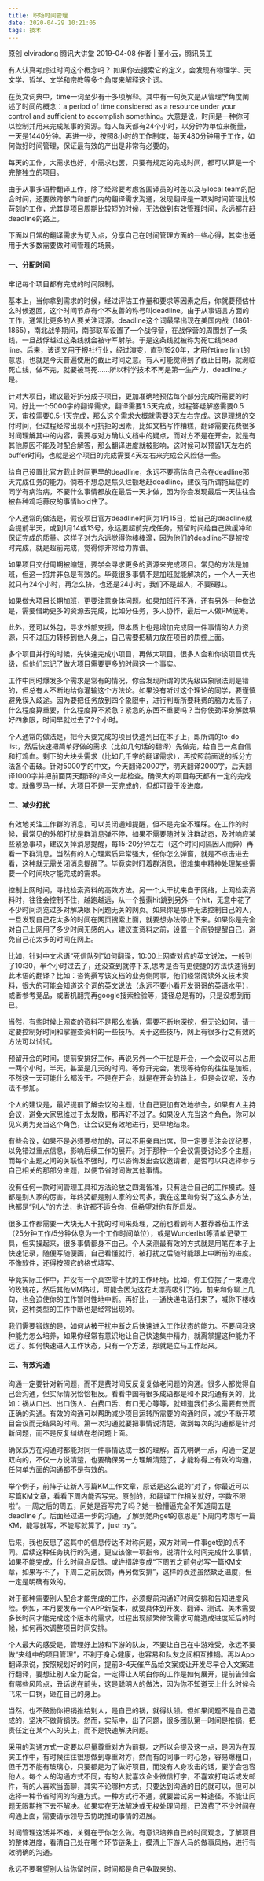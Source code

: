 ```yaml
---
title: 职场时间管理
date: 2020-04-29 10:21:05
tags: 技术
---
```


原创 elviradong 腾讯大讲堂 2019-04-08  作者 | 董小云，腾讯员工


有人认真考虑过时间这个概念吗？
如果你去搜索它的定义，会发现有物理学、天文学、哲学、文学和宗教等多个角度来解释这个词。

在英文词典中，time一词至少有十多项解释。其中有一句英文是从管理学角度阐述了时间的概念：a period of time considered as a resource under your control and sufficient to accomplish something。大意是说，时间是一种你可以控制并用来完成某事的资源。每人每天都有24个小时，以分钟为单位来衡量，一天是1440分钟。再进一步，按照8小时的工作制度，每天480分钟用于工作，如何做好时间管理，保证最有效的产出是非常有必要的。

每天的工作，大需求也好，小需求也罢，只要有规定的完成时间，都可以算是一个完整独立的项目。

由于从事多语种翻译工作，除了经常要考虑各国译员的时差以及与local team的配合时间，还要做跨部门和部门内的翻译需求沟通，发现翻译是一项对时间管理比较苛刻的工作，尤其是项目周期比较短的时候，无法做到有效管理时间，永远都在赶deadline的路上。

下面以日常的翻译需求为切入点，分享自己在时间管理方面的一些心得，其实也适用于大多数需要做时间管理的场景。

#### 一、分配时间

牢记每个项目都有完成的时间限制。

基本上，当你拿到需求的时候，经过评估工作量和要求等因素之后，你就要预估什么时候返回，这个时间节点有个不友善的称号叫deadline。由于从事语言方面的工作，通常比更多的人要关注词源。deadline这个词最早出现在美国内战（1861-1865），南北战争期间，南部联军设置了一个战俘营，在战俘营的周围划了一条线，一旦战俘越过这条线就会被守军射杀。于是这条线就被称为死亡线dead line。后来，该词又用于报社行业，经过演变，直到1920年，才用作time limit的意思，也就是今天普遍使用的截止时间之意。有人可能觉得到了截止日期，就濒临死亡线，做不完，就要被骂死……所以科学技术不再是第一生产力，deadline才是。

针对大项目，建议最好拆分成子项目，更加准确地预估每个部分完成所需要的时间。好比一个5000字的翻译需求，翻译需要1.5天完成，过程答疑解惑需要0.5天，审校需要0.5-1天完成，那么这个需求大概就需要3天左右完成。这是理想的交付时间，但过程经常出现不可抗拒的因素，比如文档写作糟糕，翻译需要花费很多时间理解其中的内容，需要与对方确认文档中的疑点，而对方不是在开会，就是有其他原因不能及时配合解答，那么翻译进度就被影响，这时候可以预留1天左右的buffer时间，也就是这个项目的完成需要4天左右来完成会风险低一些。

给自己设置比官方截止时间更早的deadline，永远不要高估自己会在deadline那天完成任务的能力。倘若不想总是焦头烂额地赶deadline，建议有所谓拖延症的同学有病治病，不要什么事情都放在最后一天才做，因为你会发现最后一天往往会被各种鸡毛蒜皮的事情hold住了。

个人通常的做法是，假设项目官方deadline时间为1月15日，给自己的deadline就会提前半天，或到1月14或13号，永远要超前完成任务，预留时间给自己做缓冲和保证完成的质量。这样子对方永远觉得你棒棒滴，因为他们的deadline不是被按时完成，就是超前完成，觉得你非常给力靠谱。

如果项目交付周期被缩短，要学会寻求更多的资源来完成项目。常见的方法是加班，但这一招并非总是有效的。毕竟很多事情不是加班就能解决的，一个人一天也就只有24个小时，再怎么挤，也还是24小时，我们不是超人，不要硬扛。

如果做大项目长期加班，更要注意身体问题。如果加班行不通，还有另外一种做法是，需要借助更多的资源去完成，比如分任务，多人协作，最后一人做PM统筹。

此外，还可以外包，寻求外部支援，但本质上也是增加完成同一件事情的人力资源，只不过压力转移到他人身上，自己需要把精力放在项目的质控上面。

多个项目并行的时候，先快速完成小项目，再做大项目。很多人会和你谈项目优先级，但他们忘记了做大项目需要更多的时间这一个事实。

工作中同时爆发多个需求是常有的情况，你会发现所谓的优先级四象限法则是错的，但总有人不断地给你灌输这个方法论。如果没有听过这个理论的同学，要谨慎避免误入歧途。因为要把任务放到四个象限中，进行判断所要耗费的脑力太高了，什么程度算重要，什么程度算不紧急？紧急的东西不重要吗？当你使劲浑身解数填好四象限，时间早就过去了2个小时。

个人通常的做法是，把今天要完成的项目快速列出在本子上，即所谓的to-do list，然后快速把简单好做的需求（比如几句话的翻译）先做完，给自己一点自信和打鸡血。剩下的大块头需求（比如几千字的翻译需求），再按照前面说的拆分方法各个击破。针对5000字的中文，今天翻译2000字，明天翻译2000字，后天翻译1000字并把前面两天翻译的译文一起检查。确保大的项目每天都有一定的完成度。就像罗马一样，大项目不是一天完成的，但却可毁于没进度。

#### 二、减少打扰
有效地关注工作群的消息，可以关闭通知提醒，但不是完全不理睬。在工作的时候，最常见的外部打扰是群消息弹不停，如果不需要随时关注群动态，及时响应某些紧急事项，建议关掉消息提醒，每15-20分钟左右（这个时间间隔因人而异）再看一下群消息。当然有的人心理素质异常强大，任你怎么弹窗，就是不点击进去看，这种就无需关闭消息提醒了。毕竟实时盯着群消息，很难集中精神处理某些需要一个时间块才能完成的需求。

控制上网时间，寻找检索资料的高效方法。另一个大干扰来自于网络，上网检索资料时，往往会控制不住，越跑越远，从一个搜索hit跳到另外一个hit，无意中花了不少时间浏览过多对解决眼下问题无关的网页。如果你是那种无法控制自己的人，一旦发现自己花太多的时间在网页搜索上面，就要想办法停止下来。如果你是完全对自己上网用了多少时间无感的人，建议查资料之前，设置一个闹铃提醒自己，避免自己花太多的时间在网上。

比如，针对中文术语“死信队列”如何翻译，10:00上网查对应的英文说法，一般到了10:30，半个小时过去了，还没查到就停下来,思考是否有更便捷的方法快速得到此术语的翻译？比如：咨询撰写该文档的业务侧同事，他们经常阅读外文技术资料，很大的可能会知道这个词的英文说法（永远不要小看开发哥哥的英语水平），或者参考竞品，或者机翻完再google搜索检验等，捷径总是有的，只是没想到而已。

当然，有些时候上网查的资料不是那么准确，需要不断地深挖，但无论如何，请一定要控制好时间和掌握查资料的一些技巧。关于这些技巧，网上有很多行之有效的方法可以试试。

预留开会的时间，提前安排好工作。再说另外一个干扰是开会，一个会议可以占用一两个小时，半天，甚至是几天的时间。等你开完会，发现等待你的往往是加班，不然这一天可能什么都没干。不是在开会，就是在开会的路上。但是会议呢，没办法不参加。

个人的建议是，最好提前了解会议的主题，让自己更加有效地参会，如果有人主持会议，避免大家思维过于太发散，那再好不过了。如果没人充当这个角色，你可以见义勇为充当这个角色，让会议更有效地进行，更早地结束。

有些会议，如果不是必须要参加的，可以不用亲自出席，但一定要关注会议纪要，以免错过重点信息，影响后续工作的展开。对于那种一个会议需要讨论多个主题，而每个主题之间的关联性不强时，可以咨询发出会议邀请者，是否可以只选择参与自己相关的那部分主题，以便节省时间做其他事情。

没有任何一款时间管理工具和方法论放之四海皆准，只有适合自己的工作模式。娃都是别人家的厉害，年终奖都是别人家的公司多，我在这里和你说了这么多方法，也都是“别人”的方法，也许都不适合你，但希望对你有所启发。

很多工作都需要一大块无人干扰的时间来处理，之前也看到有人推荐番茄工作法（25分钟工作/5分钟休息为一个工作时间单位），或是Wunderlist等清单记录工具，但实操起来，很多事情都身不由己。个人亲测最有效的方式就是用笔在本子上快速记录，随便写随便画，自己看懂就行，被打扰之后随时能跟上中断前的进度。不像软件，还得按照它的格式填写。

毕竟实际工作中，并没有一个真空零干扰的工作环境，比如，你工位摆了一束漂亮的玫瑰花，然后其他MM路过，可能会因为这花太漂亮吸引了她，前来和你聊上几句，也会迫使你的工作暂时性地中断。再好比，一通快递电话打来了，喊你下楼收货，这种类型的工作中断也是经常出现的。

我们需要锻炼的是，如何从被干扰中断之后快速进入工作状态的能力。不要问我这种能力怎么培养，如果你经常有意识地让自己快速集中精力，就离掌握这种能力不远了。如何快速进入工作状态，只有一个方法，那就是立马工作起来。

#### 三、有效沟通
沟通一定要针对新问题，而不是费时间反反复复做老问题的沟通。很多人都觉得自己会沟通，但实际情况恰恰相反。看看中国有很多成语都是和不良沟通有关的，比如：祸从口出、出口伤人、白费口舌、有口无心等等，就知道我们多么需要有效而正确的沟通。有效的沟通可以帮助减少项目运转所需要的沟通时间，减少不断开项目会议而无结果的时间。第一次沟通就要把事情说清楚，做到每次的沟通都是针对新问题，而不是反复纠结在老问题上面。

确保双方在沟通时都能对同一件事情达成一致的理解。首先明确一点，沟通一定是双向的，不仅一方说清楚，也要确保另一方理解清楚了，才能称得上有效的沟通，任何单方面的沟通都不是有效的。

举个例子，前阵子让新人写篇KM工作文章，原话是这么说的“对了，你最近可以写篇KM文章，看看下周内能否写完。原创的，和翻译工作相关就好，字数不限啦”。一周之后的周五，问她是否写完了吗？她一脸懵逼完全不知道周五是deadline了。后面经过进一步的沟通，了解到她所get的意思是“下周内考虑写一篇KM，能写就写，不能写就算了，just try”。

后来，我也反思了这其中的信息传达不对称问题，双方对同一件事get到的点不同。后续这种任务执行的沟通，更应该像一项指令，说清什么时间完成什么事情，如果不能完成，什么时间点反馈。或许措辞变成“下周五之前务必写一篇KM文章，如果写不了，下周三之前反馈，再另做安排”，这样的表述虽然缺乏温度，但一定是明确有效的。

对于那种需要别人配合才能完成的工作，必须提前沟通好时间安排和告知进度风险。例如，本月要发布一个APP新版本，就要具体到开发、翻译、测试、美术需要多长时间才能完成这个版本的需求，过程出现频繁修改需求可能造成进度延后的时候，如何再次调整项目时间安排。

个人最大的感受是，管理好上游和下游的队友，不要让自己在中游难受，永远不要做“夹缝中的项目管理”，不利于身心健康，也容易和队友之间相互推锅。再以App翻译来说，按照规划好的时间，提前3-4天催产品给文案或让开发尽早合入文案进行翻译，要想让别人全力配合，一定得让人明白你的工作是如何展开，提前告知会有哪些风险点，丑话说在前头，这是聪明人的做法，因为你不知道天上什么时候会飞来一口锅，砸在自己的身上。

当然，也不鼓励你把锅推给别人，是自己的锅，就得认领。但如果问题不是自己造成的，坚决不做背锅侠。然而，实际中，出了问题，很多团队第一时间是推锅，把责任定在某个人的头上，而不是快速解决问题。

采用的沟通方式一定要以尽量尊重对方为前提。之所以会提及这一点，是因为在现实工作中，有时候往往很想做到尊重对方，然而有的同事一时心急，容易爆粗口，但千万不能有玻璃心，只要都是为了做好项目，而没有人身攻击的话，要学会包容他人。每个人的沟通方式不同，有的人就喜欢企业微信打字，不喜欢打电话或发邮件，有的人喜欢当面聊，其实不论哪种方式，只要达到沟通的目的就可以，但可以选择一种节省时间的沟通方式。一种方式行不通，就要尝试另一种途径，不能让问题无限期拖下去不解决。如果实在无法解决或无权处理问题，已浪费了不少时间在沟通上面，需要请示领导去协助推动事情的进展。

时间管理这活并不难，关键在于你怎么做。有意识培养自己的时间观念，了解项目的整体进度，看清自己处在哪个环节链条上，摸清上下游人马的做事风格，进行有效明确的沟通。

永远不要奢望别人给你留时间，时间都是自己争取来的。
